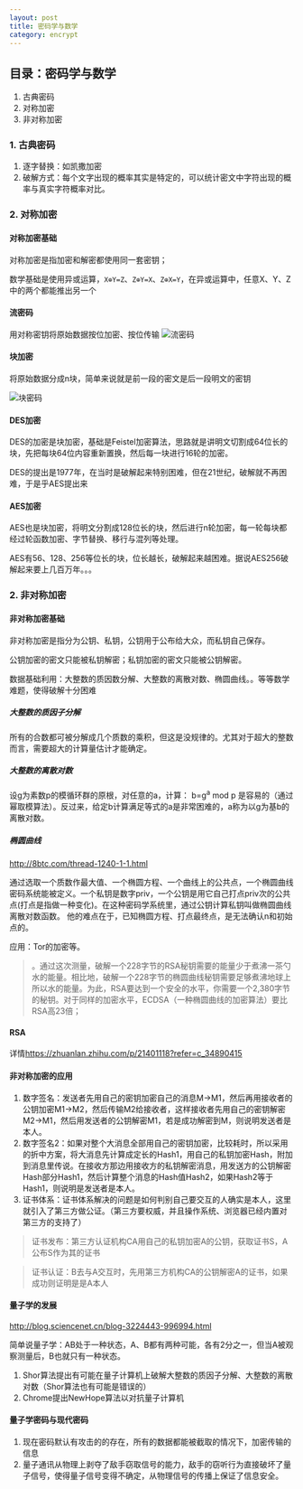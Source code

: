 ```yaml
---
layout: post
title: 密码学与数学
category: encrypt
---
```


## 目录：密码学与数学
1. 古典密码
2. 对称加密
3. 非对称加密

### 1. 古典密码
1. 逐字替换：如凯撒加密
2. 破解方式：每个文字出现的概率其实是特定的，可以统计密文中字符出现的概率与真实字符概率对比。
<!-- more -->

### 2. 对称加密

#### 对称加密基础

对称加密是指加密和解密都使用同一套密钥；

数学基础是使用异或运算，`X⊕Y=Z`、`Z⊕Y=X`、`Z⊕X=Y`，在异或运算中，任意X、Y、Z中的两个都能推出另一个

#### 流密码
用对称密钥将原始数据按位加密、按位传输
![流密码](https://pic1.zhimg.com/6c82dafb6a74dd25da43a500621df5fc_r.png)

#### 块加密
将原始数据分成n块，简单来说就是前一段的密文是后一段明文的密钥

![块密码](https://pic3.zhimg.com/30e3585fe165ba74bac56808f87f5cb6_r.png)

#### DES加密
DES的加密是块加密，基础是Feistel加密算法，思路就是讲明文切割成64位长的块，先把每块64位内容重新置换，然后每一块进行16轮的加密。

DES的提出是1977年，在当时是破解起来特别困难，但在21世纪，破解就不再困难，于是乎AES提出来

#### AES加密
AES也是块加密，将明文分割成128位长的块，然后进行n轮加密，每一轮每块都经过轮函数加密、字节替换、移行与混列等处理。

AES有56、128、256等位长的块，位长越长，破解起来越困难。据说AES256破解起来要上几百万年。。。

### 2. 非对称加密

#### 非对称加密基础

非对称加密是指分为公钥、私钥，公钥用于公布给大众，而私钥自己保存。

公钥加密的密文只能被私钥解密；私钥加密的密文只能被公钥解密。

数据基础利用：大整数的质因数分解、大整数的离散对数、椭圆曲线。。等等数学难题，使得破解十分困难

##### 大整数的质因子分解
所有的合数都可被分解成几个质数的乘积，但这是没规律的。尤其对于超大的整数而言，需要超大的计算量估计才能确定。


##### 大整数的离散对数
设g为素数p的模循环群的原根，对任意的a，计算：
b=g<sup>a</sup> mod p
是容易的（通过幂取模算法）。反过来，给定b计算满足等式的a是非常困难的，a称为以g为基b的离散对数。

##### 椭圆曲线
<http://8btc.com/thread-1240-1-1.html>

通过选取一个质数作最大值、一个椭圆方程、一个曲线上的公共点，一个椭圆曲线密码系统能被定义。一个私钥是数字priv，一个公钥是用它自己打点priv次的公共点(打点是指做一种变化)。在这种密码学系统里，通过公钥计算私钥叫做椭圆曲线离散对数函数。
他的难点在于，已知椭圆方程、打点最终点，是无法确认n和初始点的。

应用：Tor的加密等。

>。通过这次测量，破解一个228字节的RSA秘钥需要的能量少于煮沸一茶勺水的能量。相比地，破解一个228字节的椭圆曲线秘钥需要足够煮沸地球上所以水的能量。为此，RSA要达到一个安全的水平，你需要一个2,380字节的秘钥。对于同样的加密水平，ECDSA（一种椭圆曲线的加密算法）要比RSA高23倍；

#### RSA
详情<https://zhuanlan.zhihu.com/p/21401118?refer=c_34890415>

#### 非对称加密的应用
1. 数字签名：发送者先用自己的密钥加密自己的消息M->M1，然后再用接收者的公钥加密M1->M2，然后传输M2给接收者，这样接收者先用自己的密钥解密M2->M1，然后用发送者的公钥解密M1，若是成功解密到M，则说明发送者是本人。
2. 数字签名2：如果对整个大消息全部用自己的密钥加密，比较耗时，所以采用的折中方案，将大消息先计算成定长的Hash1，用自己的私钥加密Hash，附加到消息里传说。在接收方那边用接收方的私钥解密消息，用发送方的公钥解密Hash部分Hash1，然后计算整个消息的Hash值Hash2，如果Hash2等于Hash1，则说明是发送者是本人。
3. 证书体系：证书体系解决的问题是如何判别自己要交互的人确实是本人，这里就引入了第三方做公证。（第三方要权威，并且操作系统、浏览器已经内置对第三方的支持了）

> 证书发布：第三方认证机构CA用自己的私钥加密A的公钥，获取证书S，A公布S作为其的证书

> 证书认证：B去与A交互时，先用第三方机构CA的公钥解密A的证书，如果成功则证明是是A本人


#### 量子学的发展
<http://blog.sciencenet.cn/blog-3224443-996994.html>

简单说量子学：AB处于一种状态，A、B都有两种可能，各有2分之一，但当A被观察测量后，B也就只有一种状态。

1. Shor算法提出有可能在量子计算机上破解大整数的质因子分解、大整数的离散对数（Shor算法也有可能是错误的）
2. Chrome提出NewHope算法以对抗量子计算机

#### 量子学密码与现代密码
1. 现在密码默认有攻击的的存在，所有的数据都能被截取的情况下，加密传输的信息
2. 量子通讯从物理上剥夺了敌手窃取信号的能力，敌手的窃听行为直接破坏了量子信号，使得量子信号变得不确定，从物理信号的传播上保证了信息安全。
